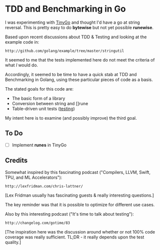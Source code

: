 # TDD and Benchmarking in Go

I was experimenting with [TinyGo](http://github.com/mramshaw/TinyGo) and thought I'd have a go at
string reversal. This is pretty easy to do __bytewise__ but not yet possible __runewise__.

Based upon recent discussions about TDD & Testing and looking at the example code in:

    http://github.com/golang/example/tree/master/stringutil

It seemed to me that the tests implemented here do not meet the criteria of what *I* would do.

Accordingly, it seemed to be time to have a quick stab at TDD and Benchmarking in Golang, using
these particular pieces of code as a basis.

The stated goals for this code are:

* The basic form of a library
* Conversion between string and []rune
* Table-driven unit tests ([testing](http://golang.org/pkg/testing/))

My intent here is to examine (and possibly improve) the third goal.

## To Do

- [ ] Implement __runes__ in TinyGo

## Credits

Somewhat inspired by this fascinating podcast ("Compilers, LLVM, Swift, TPU, and ML Accelerators"):

    http://lexfridman.com/chris-lattner/

[Lex Fridman usually has fascinating guests & really interesting questions.]

The key reminder was that it is possible to optimize for different use cases.

Also by this interesting podcast ("It's time to talk about testing"):

    http://changelog.com/gotime/83

[The inspiration here was the discussion around whether or not 100% code
 coverage was really sufficient. TL;DR - it really depends upon the test
 quality.]
